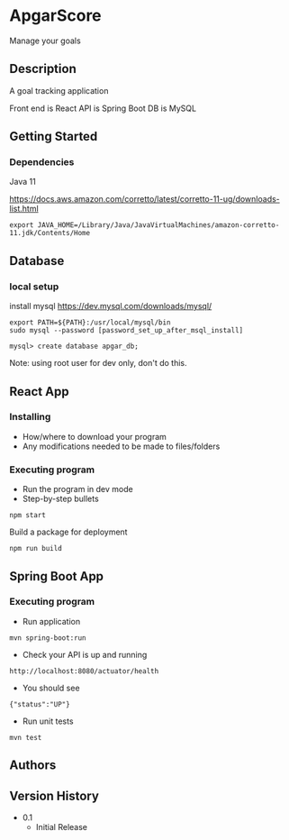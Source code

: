 # ApgarScore

Manage your goals

## Description

A goal tracking application

Front end is React
API is Spring Boot
DB is MySQL

## Getting Started

### Dependencies

Java 11

https://docs.aws.amazon.com/corretto/latest/corretto-11-ug/downloads-list.html

```
export JAVA_HOME=/Library/Java/JavaVirtualMachines/amazon-corretto-11.jdk/Contents/Home
```


## Database

### local setup

install mysql
https://dev.mysql.com/downloads/mysql/

```
export PATH=${PATH}:/usr/local/mysql/bin
sudo mysql --password [password_set_up_after_msql_install]

mysql> create database apgar_db;
```

Note: using root user for dev only, don't do this.

## React App

### Installing

* How/where to download your program
* Any modifications needed to be made to files/folders

### Executing program

* Run the program in dev mode
* Step-by-step bullets
```
npm start
```
Build a package for deployment

```
npm run build
```

## Spring Boot App

### Executing program

* Run application
```
mvn spring-boot:run
```

* Check your API is up and running

```
http://localhost:8080/actuator/health
```
* You should see
```
{"status":"UP"}
```
* Run unit tests
```
mvn test
```


## Authors


## Version History

* 0.1
    * Initial Release
